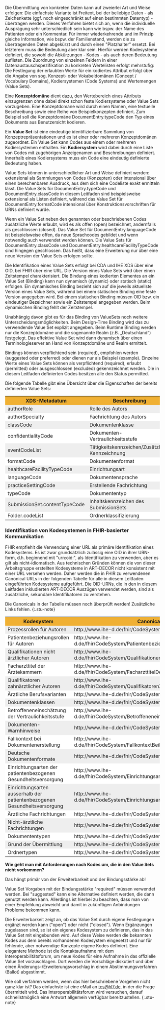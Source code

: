 <style>
table th {background: #f0b033}
table tr:nth-child(even) {background: #EEE}
table tr:nth-child(odd) {background: #FFF}
</style>

Die Übermittlung von konkreten Daten kann auf zweierlei Art und Weise erfolgen: Die einfachste Variante ist Freitext, 
bei der beliebige Daten - als Zeichenkette (ggf. noch eingeschränkt auf einen bestimmten Datentyp) - übertragen werden. 
Dieses Verfahren bietet sich an, wenn die individuelle Ausprägung sehr unterschiedlich sein kann wie bspw. der Name des Patienten oder ein Kommentar. 
Für immer wiederkehrende und im Prinzip gleiche Information, wie bspw. der Familienstand, werden die zu übertragenden Daten abgekürzt und 
durch einen "Platzhalter" ersetzt. Bei letzterem muss die Bedeutung aber klar sein. Hierfür werden Kodesysteme definiert, die sowohl 
die Abkürzungen - Kodes - als auch deren Bedeutung auflisten. Die Zuordnung von einzelnen Feldern in einer Datenaustauschspezifikation 
zu konkreten Wertelisten erfolgt mehrstufig: Die Festlegung der erlaubten Werte für ein kodiertes Attribut erfolgt über die Angabe 
von sog. Konzept- oder Vokabeldomänen (Concept / Vocabulary Domains), Kodiersystemen (Code Systems) und Wertemengen (Value Sets).

Eine **Konzeptdomäne** dient dazu, den Wertebereich eines Attributs einzugrenzen ohne dabei direkt schon feste Kodiersysteme oder Value Sets vorzugeben. 
Eine Konzeptdomäne wird durch einen Namen, eine textuelle Beschreibung sowie eine Reihe von Beispielkonzepten definiert. 
Zum Beispiel soll die Konzeptdomäne DocumentEntry.typeCode den Typ eines Dokuments aus Benutzersicht kodieren.

Ein **Value Set** ist eine eindeutige identifizierbare Sammlung von Konzeptrepräsentationen und es ist einer oder mehreren Konzeptdomänen zugeordnet. 
Ein Value Set kann Codes aus einem oder mehreren Kodiersystemen enthalten. Ein **Kodiersystem** wird dabei durch eine Liste von Codes 
mit zugehörigen Anzeigenamen und Beschreibungen definiert. Innerhalb eines Kodiersystems muss ein Code eine eindeutig definierte Bedeutung haben.

Value Sets können in unterschiedlicher Art und Weise definiert werden: extensional als Sammlungen von Codes (Konzepten) oder intensional 
über einen berechenbaren Ausdruck, aus dem sich eine Codeliste exakt ermitteln lässt. Die Value Sets für DocumentEntry.typeCode und 
DocumentEntry.classCode in diesem Leitfaden sind beispielsweise extensional als Listen definiert, während das Value Set für DocumentEntry.formatCode 
intensional über Konstruktionsvorschriften für URNs definiert wurde.

Wenn ein Value Set neben den genannten oder beschriebenen Codes zusätzliche Werte erlaubt, wird es als offen (open) bezeichnet, 
andernfalls als geschlossen (closed). Das Value Set für DocumentEntry.languageCode ist beispielsweise offen, da neue Sprachcodes gebildet 
und wenn notwendig auch verwendet werden können. Die Value Sets für DocumentEntry.classCode und DocumentEntry.healthcareFacilityTypeCode 
sind hingegen geschlossen. Das heißt, dass eine Erweiterung nur über eine neue Version der Value Sets erfolgen sollte.

Die Identifikation eines Value Sets erfolgt bei CDA und IHE XDS über eine OID, bei FHIR über eine URL. Die Version eines Value Sets wird 
über einen Zeitstempel charakterisiert. Die Bindung eines kodierten Elementes an ein Value Set (Binding) kann nun dynamisch (dynamic) oder statisch (static) erfolgen. 
Ein dynamisches Binding bezieht sich auf die jeweils aktuellste Version eines Value Sets, während bei einem statischen Binding eine feste Version angegeben wird. 
Bei einem statischen Binding müssen OID bzw. ein eindeutiger Bezeichner sowie ein Zeitstempel angegeben werden. Beim dynamischen Binding fehlt der Zeitstempel.

Unabhängig davon gibt es für das Binding von ValueSets noch weitere Unterscheidungsmöglichkeiten. Beim Design-Time Binding wird 
das zu verwendende Value Set explizit angegeben. Beim Runtime Binding werden nur die Konzeptdomäne und die sogenannte Realm (z.B. „Deutschland“) festgelegt. 
Das effektive Value Set wird dann dynamisch über einen Terminologieserver an Hand von Konzeptdomäne und Realm ermittelt.

Bindings können verpflichtend sein (required), empfohlen werden (suggested oder preferred) oder dienen nur als Beispiel (example). 
Einzelne Werte eines Value Sets können als verpflichtend (required), erlaubt (permitted) oder ausgeschlossen (excluded) gekennzeichnet werden. 
Die in diesem Leitfaden definierten Codes besitzen alle den Status permitted.

Die folgende Tabelle gibt eine Übersicht über die Eigenschaften der bereits definierten Value Sets:

<table>
<tr>
<th>
XDS-Metadatum </th><th>Beschreibung </th><th>Definitionsart </th><th>Erweiterbarkeit </th><th>Bindungsstärke </th><th>Bindungsart </th><th>Versionsbindung
</th>
</tr>
<tr>
<td>
authorRole </td><td>Rolle des Autors </td><td>extensional </td><td>open </td><td>suggested </td><td>design-time </td><td>dynamic
</td>
</tr>
<tr>
<td>
authorSpecialty </td><td>Fachrichtung des Autors </td><td>extensional </td><td>open </td><td>suggested </td><td>design-time </td><td>dynamic
</td>
</tr>
<tr>
<td>
classCode </td><td>Dokumentenklasse </td><td>extensional </td><td>closed </td><td>suggested </td><td>design-time </td><td>dynamic
</td>
</tr>
<tr>
<td>
confidentialityCode </td><td>Dokumenten-Vertraulichkeitsstufe </td><td>extensional </td><td>open </td><td>suggested </td><td>design-time </td><td>dynamic
</td>
</tr>
<tr>
<td>
eventCodeList </td><td>Tätigkeitskennzeichen/Zusätzliche Kennzeichnung </td><td>intensional </td><td>open </td><td>suggested </td><td>design-time </td><td>dynamic
</td>
</tr>
<tr>
<td>
formatCode </td><td>Dokumentenformat </td><td>intensional </td><td>open </td><td>suggested </td><td>design-time </td><td>dynamic
</td>
</tr>
<tr>
<td>
healthcareFacilityTypeCode </td><td>Einrichtungsart </td><td>extensional </td><td>closed </td><td>suggested </td><td>design-time </td><td>dynamic
</td>
</tr>
<tr>
<td>
languageCode </td><td>Dokumentensprache </td><td>intensional </td><td>open </td><td>suggested </td><td>design-time </td><td>dynamic
</td>
</tr>
<tr>
<td>
practiceSettingCode </td><td>Erstellende Fachrichtung </td><td>extensional </td><td>closed </td><td>suggested </td><td>design-time </td><td>dynamic
</td>
</tr>
<tr>
<td>
typeCode </td><td>Dokumententyp </td><td>extensional </td><td>closed </td><td>suggested </td><td>design-time </td><td>dynamic
</td>
</tr>
<tr>
<td>
SubmissionSet.contentTypeCode </td><td>Inhaltskennzeichen des SubmissionSets </td><td>extensional </td><td>open </td><td>suggested </td><td>design-time </td><td>dynamic
</td>
</tr>
<tr>
<td>
Folder.codeList </td><td>Ordnerklassifizierung </td><td>extensional </td><td>open </td><td>suggested </td><td>design-time </td><td>dynamic
</td>
</tr>
</table>

### Identifikation von Kodesystemen in FHIR-basierter Kommunikation

FHIR empfiehlt die Verwendung einer URL als primäre Identifikation eines Kodesystems. 
Es ist zwar grundsätzlich zulässig eine OID in ihrer URN-form, d.h. beginnend mit "urn:oid:", als Identifikation zu verwenden, 
aber es gilt als nicht-idiomatisch. Aus technischen Gründen können die von dieser Arbeitsgruppe erstellten 
Kodesysteme in ART-DECOR nicht konsistent mit einer URL versehen werden. 
Daher werden die in FHIR zu verwendenen Canonical URLs in der folgenden Tabelle für alle in diesem Leitfaden eingeführten Kodesysteme aufgeführt. 
Die OID-URNs, die in den in diesem Leitfaden inkludierten ART-DECOR Auszügen verwendet werden, sind als zusätzliche, sekundäre Identifikatoren zu verstehen.


Die Canonicals in der Tabelle müssen noch überprüft werden!
Zusätzliche Links fehlen.
{:.stu-note}

<table>
<tr>
<th>
Kodesystem </th><th>Canonical URL </th><th>sekundärer Identifier </th><th>aus Value Set
</th>
</tr>
<tr>
<td>
Prozessrollen für Autoren </td><td>http://www.ihe-d.de/fhir/CodeSystem/ProzessrollenFuerAutoren </td><td>urn:oid:1.3.6.1.4.1.19376.3.276.1.5.13 </td><td>authorRole
</td>
</tr>
<tr>
<td>
Patientenbeziehungsrollen für Autoren </td><td>http://www.ihe-d.de/fhir/CodeSystem/PatientenbeziehungsrollenFuerAutoren </td><td>urn:oid:1.3.6.1.4.1.19376.3.276.1.5.14 </td><td>authorRole
</td>
</tr>
<tr>
<td>
Qualifikationen nicht ärztlicher Autoren </td><td>http://www.ihe-d.de/fhir/CodeSystem/QualifikationenNichtAerztlicherAutoren </td><td>urn:oid:1.3.6.1.4.1.19376.3.276.1.5.11 </td><td>authorSpecialty
</td>
</tr>
<tr>
<td>
Facharzttitel der Ärztekammern </td><td>http://www.ihe-d.de/fhir/CodeSystem/FacharzttitelDerAerztekammern </td><td>urn:oid:1.2.276.0.76.5.514 </td><td>authorSpecialty
</td>
</tr>
<tr>
<td>
Qualifikatoren zahnärztlicher Autoren </td><td>http://www.ihe-d.de/fhir/CodeSystem/QualifikatorenZahnaerztlicherAutoren </td><td>urn:oid:1.2.276.0.76.5.492 </td><td>authorSpecialty
</td>
</tr>
<tr>
<td>
Ärztliche Berufsvarianten </td><td>http://www.ihe-d.de/fhir/CodeSystem/AerztlicheBerufsvarianten </td><td>urn:oid:1.2.276.0.76.5.493 </td><td>authorSpecialty
</td>
</tr>
<tr>
<td>
Dokumentenklassen </td><td>http://www.ihe-d.de/fhir/CodeSystem/IHEXDSclassCode </td><td>urn:oid:1.3.6.1.4.1.19376.3.276.1.5.8 </td><td>classCode
</td>
</tr>
<tr>
<td>
Betroffeneneinschätzung der Vertraulichkeitsstufe </td><td>http://www.ihe-d.de/fhir/CodeSystem/BetroffeneneinschaetzungVertraulichkeitsstufe </td><td>urn:oid:1.3.6.1.4.1.19376.3.276.1.5.10 </td><td>confidentialityCode
</td>
</tr>
<tr>
<td>
Dokumenten-Warnhinweise </td><td>http://www.ihe-d.de/fhir/CodeSystem/DokumentenWarnhinweise </td><td>urn:oid:1.3.6.1.4.1.19376.3.276.1.5.15 </td><td>eventCodeList
</td>
</tr>
<tr>
<td>
Fallkontext bei Dokumentenerstellung </td><td>http://www.ihe-d.de/fhir/CodeSystem/FallkontextBeiDokumentenerstellung </td><td>urn:oid:1.3.6.1.4.1.19376.3.276.1.5.16 </td><td>eventCodeList
</td>
</tr>
<tr>
<td>
Deutsche Dokumentenformate </td><td>http://www.ihe-d.de/fhir/CodeSystem/DeutscheDokumentenformate </td><td>urn:oid:1.3.6.1.4.1.19376.3.276.1.5.6 </td><td>formatCode
</td>
</tr>
<tr>
<td>
Einrichtungsarten der patientenbezogenen Gesundheitsversorgung </td><td>http://www.ihe-d.de/fhir/CodeSystem/EinrichtungsartenPatientenbezogen </td><td>urn:oid:1.3.6.1.4.1.19376.3.276.1.5.2 </td><td>healthcareFacilityTypeCode
</td>
</tr>
<tr>
<td>
Einrichtungsarten ausserhalb der patientenbezogenen Gesundheitsversorgung </td><td>http://www.ihe-d.de/fhir/CodeSystem/EinrichtungsartenNichtPatientenbezogen </td><td>urn:oid:1.3.6.1.4.1.19376.3.276.1.5.3 </td><td>healthcareFacilityTypeCode
</td>
</tr>
<tr>
<td>
Ärztliche Fachrichtungen </td><td>http://www.ihe-d.de/fhir/CodeSystem/AerztlicheFachrichtungen </td><td>urn:oid:1.3.6.1.4.1.19376.3.276.1.5.4 </td><td>practiceSettingCode
</td>
</tr>
<tr>
<td>
Nicht-ärztliche Fachrichtungen </td><td>http://www.ihe-d.de/fhir/CodeSystem/NichtaerztlicheFachrichtungen </td><td>urn:oid:1.3.6.1.4.1.19376.3.276.1.5.5 </td><td>practiceSettingCode
</td>
</tr>
<tr>
<td>
Dokumententypen </td><td>http://www.ihe-d.de/fhir/CodeSystem/IHEXDStypeCode </td><td>urn:oid:1.3.6.1.4.1.19376.3.276.1.5.9 </td><td>typeCode
</td>
</tr>
<tr>
<td>
Grund der Übermittlung </td><td>http://www.ihe-d.de/fhir/CodeSystem/GrundDerUebermittlung </td><td>urn:oid:1.3.6.1.4.1.19376.3.276.1.5.12 </td><td>SubmissionSet.contentTypeCode
</td>
</tr>
<tr>
<td>
Ordnertypen </td><td>http://www.ihe-d.de/fhir/CodeSystem/Ordnertypen </td><td>urn:oid:1.3.6.1.4.1.19376.3.276.1.5.7 </td><td>Folder.codeList
</td>
</tr>
</table>


**Wie geht man mit Anforderungen nach Kodes um, die in den Value Sets nicht vorkommen?**

Das hängt primär von der Erweiterbarkeit und der Bindungsstärke ab!

Value Set Vorgaben mit der Bindungsstärke "required" müssen verwendet werden. 
Bei "suggested" kann eine Alternative definiert werden, die dann genutzt werden kann. 
Allerdings ist hierbei zu beachten, dass man von einer Empfehlung abweicht und damit in zukünftigen Anbindungen Probleme bekommen kann.

Die Erweiterbarkeit zeigt an, ob das Value Set durch eigene Festlegungen ergänzt werden kann ("open") oder nicht ("closed"). 
Wenn Ergänzungen zugelassen sind, so ist ein eigenes Kodesystem zu definieren, das in das Value Set mit eingebunden wird. 
Auf diese Weise werden die bekannten Kodes aus dem bereits vorhandenen Kodesystem eingesetzt und nur für fehlende, aber notwendige Konzepte eigene Kodes definiert.
Eine elegantere Methode ist die Kontaktaufnahme mit dem Interoperabilitätsforum, um neue Kodes für eine Aufnahme in das offizielle Value Set vorzuschlagen. 
Dort werden die Vorschläge diskutiert und über einen Änderungs-/Erweiterungsvorschlag in einem Abstimmungsverfahren (Ballot) abgestimmt.

Wie soll verfahren werden, wenn das hier beschriebene Vorgehen nicht ganz klar ist? 
Das einfachste ist eine eMail an tcs@hl7.de, in der die Frage übermittelt wird. Das Interoperabilitätsforum wird versuchen, 
darauf schnellstmöglich eine Antwort allgemein verfügbar bereitzustellen. 
{:.stu-note}